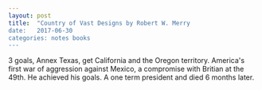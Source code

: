 ```yaml
---
layout: post
title:  "Country of Vast Designs by Robert W. Merry
date:   2017-06-30
categories: notes books
---
```


3 goals, Annex Texas, get California and the Oregon territory. America's first war of aggression against Mexico, a compromise with Britian at the 49th.  He achieved his goals. A one term president and died 6 months later.
